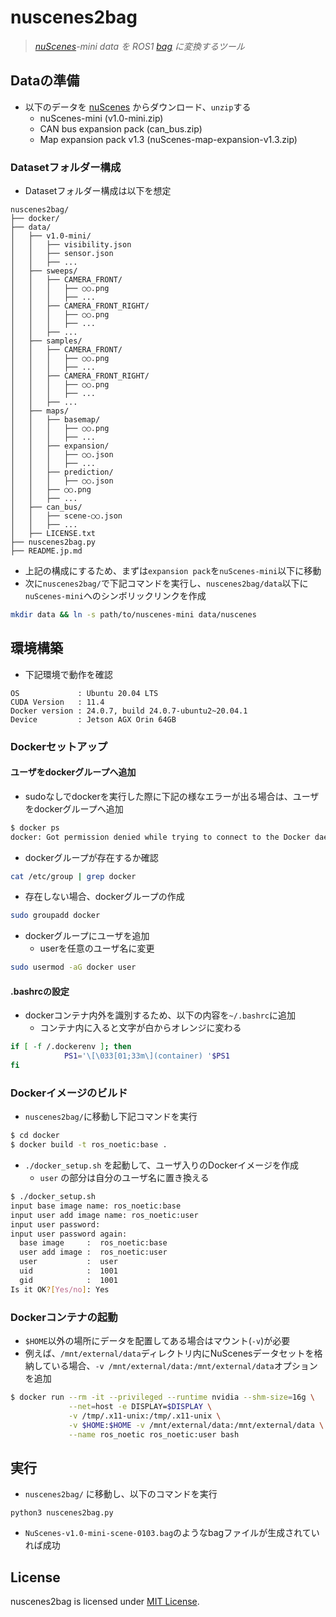 # nuscenes2bag

> _[nuScenes](https://www.nuscenes.org/)-mini data を ROS1 [bag](http://wiki.ros.org/rosbag) に変換するツール_

## Dataの準備
- 以下のデータを [nuScenes](https://nuscenes.org/nuscenes) からダウンロード、`unzip`する
  - nuScenes-mini (v1.0-mini.zip)
  - CAN bus expansion pack (can_bus.zip)
  - Map expansion pack v1.3 (nuScenes-map-expansion-v1.3.zip)

### Datasetフォルダー構成

- Datasetフォルダー構成は以下を想定

```
nuscenes2bag/
├── docker/
├── data/
│   ├── v1.0-mini/
│   │   ├── visibility.json
│   │   ├── sensor.json
│   │   ├── ...
│   ├── sweeps/
│   │   ├── CAMERA_FRONT/
│   │   │   ├── ○○.png
│   │   │   ├── ...
│   │   ├── CAMERA_FRONT_RIGHT/
│   │   │   ├── ○○.png
│   │   │   ├── ...
│   │   ├── ...
│   ├── samples/
│   │   ├── CAMERA_FRONT/
│   │   │   ├── ○○.png
│   │   │   ├── ...
│   │   ├── CAMERA_FRONT_RIGHT/
│   │   │   ├── ○○.png
│   │   │   ├── ...
│   │   ├── ...
│   ├── maps/
│   │   ├── basemap/
│   │   │   ├── ○○.png
│   │   │   ├── ...
│   │   ├── expansion/
│   │   │   ├── ○○.json
│   │   │   ├── ...
│   │   ├── prediction/
│   │   │   ├── ○○.json
│   │   ├── ○○.png
│   │   ├── ...
│   ├── can_bus/
│   │   ├── scene-○○.json
│   │   ├── ...
│   ├── LICENSE.txt
├── nuscenes2bag.py
├── README.jp.md
```

- 上記の構成にするため、まずは`expansion pack`を`nuScenes-mini`以下に移動
- 次に`nuscenes2bag/`で下記コマンドを実行し、`nuscenes2bag/data`以下に`nuScenes-mini`へのシンボリックリンクを作成
```bash
mkdir data && ln -s path/to/nuscenes-mini data/nuscenes
```

## 環境構築
- 下記環境で動作を確認
```
OS             : Ubuntu 20.04 LTS
CUDA Version   : 11.4
Docker version : 24.0.7, build 24.0.7-ubuntu2~20.04.1
Device         : Jetson AGX Orin 64GB
```

### Dockerセットアップ
#### ユーザをdockerグループへ追加
- sudoなしでdockerを実行した際に下記の様なエラーが出る場合は、ユーザをdockerグループへ追加
```sh
$ docker ps
docker: Got permission denied while trying to connect to the Docker daemon socket at unix:///var/run/docker.sock: Post http://%2Fvar%2Frun%2Fdocker.sock/v1.39/containers/create: dial unix /var/run/docker.sock: connect: permission denied. See 'docker run –help’.
```
- dockerグループが存在するか確認
```sh
cat /etc/group | grep docker
```
- 存在しない場合、dockerグループの作成
```sh
sudo groupadd docker
```
- dockerグループにユーザを追加
  - userを任意のユーザ名に変更
```sh
sudo usermod -aG docker user
```

#### .bashrcの設定
- dockerコンテナ内外を識別するため、以下の内容を`~/.bashrc`に追加　
  - コンテナ内に入ると文字が白からオレンジに変わる
```sh
if [ -f /.dockerenv ]; then
            PS1='\[\033[01;33m\](container) '$PS1
fi
```

### Dockerイメージのビルド
- `nuscenes2bag/`に移動し下記コマンドを実行
```bash
$ cd docker
$ docker build -t ros_noetic:base .
```
- `./docker_setup.sh` を起動して、ユーザ入りのDockerイメージを作成
  - `user` の部分は自分のユーザ名に置き換える
```bash
$ ./docker_setup.sh
input base image name: ros_noetic:base
input user add image name: ros_noetic:user
input user password:
input user password again:
  base image     :  ros_noetic:base
  user add image :  ros_noetic:user
  user           :  user
  uid            :  1001
  gid            :  1001
Is it OK?[Yes/no]: Yes
```

### Dockerコンテナの起動
- `$HOME`以外の場所にデータを配置してある場合はマウント(`-v`)が必要
- 例えば、`/mnt/external/data`ディレクトリ内にNuScenesデータセットを格納している場合、`-v /mnt/external/data:/mnt/external/data`オプションを追加
```bash
$ docker run --rm -it --privileged --runtime nvidia --shm-size=16g \
             --net=host -e DISPLAY=$DISPLAY \
             -v /tmp/.x11-unix:/tmp/.x11-unix \
             -v $HOME:$HOME -v /mnt/external/data:/mnt/external/data \
             --name ros_noetic ros_noetic:user bash
```

## 実行
- `nuscenes2bag/` に移動し、以下のコマンドを実行
```
python3 nuscenes2bag.py
```

- `NuScenes-v1.0-mini-scene-0103.bag`のようなbagファイルが生成されていれば成功

## License

nuscenes2bag is licensed under [MIT License](https://opensource.org/licenses/MIT).
